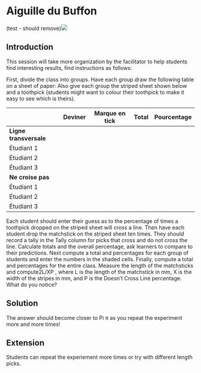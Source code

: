 # Aiguille du Buffon

(test - should remove)<img src="../../images/buffons-needle-1.png" />

## Introduction

This session will take more organization by the facilitator to help students find interesting results, find instructions as follows:

First, divide the class into groups. Have each group draw the following table on a sheet of paper: Also give each group the striped sheet shown below and a toothpick (students might want to colour their toothpick to make it easy to see which is theirs).

|                        | Deviner | Marque en tick | Total | Pourcentage |
| ---------------------- | ------- | -------------- | ----- | ----------- |
| **Ligne transversale** |         |                |       |             |
| Étudiant 1             |         |                |       |             |
| Étudiant 2             |         |                |       |             |
| Étudiant 3             |         |                |       |             |
| **Ne croise pas**      |         |                |       |             |
| Étudiant 1             |         |                |       |             |
| Étudiant 2             |         |                |       |             |
| Étudiant 3             |         |                |       |             |

Each student should enter their guess as to the percentage of times a toothpick dropped on the striped sheet will cross a line. Then have each student drop the matchstick on the striped sheet ten times. They should record a tally in the Tally column for picks that cross and do not cross the line. Calculate totals and the overall percentage, ask learners to compare to their predictions. Next compute a total and percentages for each group of students and enter the numbers in the shaded cells. Finally, compute a total and percentages for the entire class. Measure the length of the matchsticks and compute2L/XP , where L is the length of the matchstick in mm, X is the width of the stripes in mm, and P is the Doesn’t Cross Line percentage. What do you notice?

## Solution

The answer should become closer to Pi π as you repeat the experiment more and more times!

## Extension

Students can repeat the experiement more times or try with different length picks.
